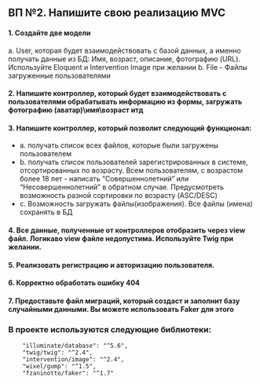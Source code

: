 ## ВП №2. Напишите свою реализацию MVC
#### 1. Создайте две модели
a. User, которая будет взаимодействовать с базой данных, а именно
получать данные из БД: Имя, возраст, описание, фотографию (URL).
Используйте Eloquent и Intervention Image при желании
b. File - Файлы загруженные пользователями
#### 2. Напишите контроллер, который будет взаимодействовать с пользователями обрабатывать информацию из формы, загружать фотографию (аватар)\имя\возраст итд
#### 3. Напишите контроллер, который позволит следующий функционал:
* a. получать список всех файлов, которые были загружены пользователем
* b. получать список пользователей зарегистрированных в системе,
отсортированных по возрасту. Всем пользователям, с возрастом более
18 лет - написать “Совершеннолетний” или “Несовершеннолетний” в
обратном случае. Предусмотреть возможность разной сортировки по
возрасту (ASC/DESC)
* c. Возможность загружать файлы(изображения). Все файлы (имена)
сохранять в БД
#### 4. Все данные, полученные от контроллеров отобразить через view файл. Логикаво view файле недопустима. Используйте Twig при желании.
#### 5. Реализовать регистрацию и авторизацию пользователя.
#### 6. Корректно обработать ошибку 404
#### 7. Предоставьте файл миграций, который создаст и заполнит базу случайными данными. Вы можете использовать Faker для этого

### В проекте используются следующие библиотеки:
        "illuminate/database": "^5.6",
        "twig/twig": "^2.4",
        "intervention/image": "^2.4",
        "wixel/gump": "^1.5",
        "fzaninotto/faker": "^1.7"
